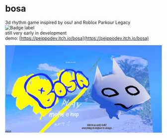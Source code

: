 # bosa

3d rhythm game inspired by osu! and Roblox Parkour Legacy<br>
![Badge label](https://img.shields.io/badge/i_am-tired-red)<br>
still very early in development<br>
demo: [https://peippodev.itch.io/bosa](https://peippodev.itch.io/bosa)

![logo](Assets/Images/Capture.jpg)
